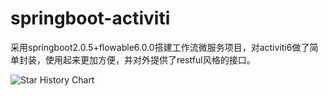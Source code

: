 # springboot-activiti
采用springboot2.0.5+flowable6.0.0搭建工作流微服务项目，对activiti6做了简单封装，使用起来更加方便，并对外提供了restful风格的接口。

![Star History Chart](https://api.star-history.com/svg?repos=wellzhi/springboot-activiti&type=Date)
